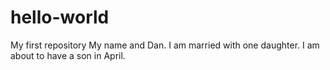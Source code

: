 # hello-world
My first repository
My name and Dan.  I am married with one daughter.  I am about to have a son in April.
